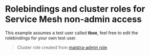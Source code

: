 # Rolebindings and cluster roles for Service Mesh non-admin access
This example assumes a test user called **tbox**, feel free to edit the rolebindings for your own test user.
> Cluster role created from [maistra-admin role](https://issues.redhat.com/browse/OSSM-173).
